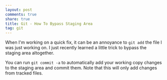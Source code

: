 ```yaml
---
layout: post
comments: true
share: true
title: Git - How To Bypass Staging Area
tag: git
---
```


When I'm working on a quick fix, it can be an annoyance to `git add` the file I was just working on. I just recently learned a little trick to bypass the staging area altogether.

You can run `git commit -a` to automatically add your working copy changes to the staging area and commit them. Note that this will only add changes from tracked files.
